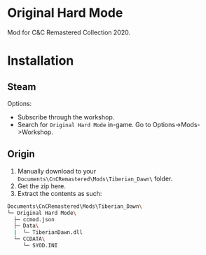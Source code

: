 # Original Hard Mode
Mod for C&C Remastered Collection 2020.
# Installation
## Steam
Options:
- Subscribe through the workshop.
- Search for `Original Hard Mode` in-game. Go to Options->Mods->Workshop.
## Origin
1. Manually download to your `Documents\CnCRemastered\Mods\Tiberian_Dawn\` folder.
1. Get the zip here.
1. Extract the contents as such:
```bash
Documents\CnCRemastered\Mods\Tiberian_Dawn\
└─ Original Hard Mode\
  ├─ ccmod.json
  ├─ Data\
  |  └─ TiberianDawn.dll
  └─ CCDATA\
     └─ SYOD.INI
```
